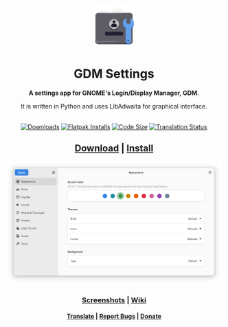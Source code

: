 <p align="center">
  <img src="data/icons/io.github.realmazharhussain.GdmSettings.svg" alt="GDM Settings Icon" width="100" height="100">
</p>

<h1 align="center">GDM Settings</h1>

<div align="center">
  <p><strong>A settings app for GNOME's Login/Display Manager, GDM.</strong></p>
  <p>It is written in Python and uses LibAdwaita for graphical interface.</p>
</div>

<br>

<div align="center">
  <a href="https://github.com/gdm-settings/gdm-settings/releases/latest"><img alt="Downloads"
      src="https://img.shields.io/github/downloads/gdm-settings/gdm-settings/total"></a>
  <a href="https://github.com/gdm-settings/gdm-settings/wiki/Install"><img alt="Flatpak Installs"
      src="https://img.shields.io/flathub/downloads/io.github.realmazharhussain.GdmSettings"></a>
  <a href="#"><img alt="Code Size"
      src="https://img.shields.io/github/languages/code-size/gdm-settings/gdm-settings"></a>
  <a href="https://hosted.weblate.org/projects/gdm-settings/language-names"><img alt="Translation Status"
      src="https://hosted.weblate.org/widgets/gdm-settings/-/svg-badge.svg"></a>
</div>

<div align="center">
  <h2>
    <a href="https://github.com/gdm-settings/gdm-settings/releases/latest/download/GDM_Settings.AppImage">Download</a>
    <span> | </span>
    <a href="https://github.com/gdm-settings/gdm-settings/wiki/Install">Install</a>
  </h2>
</div>



<div align="center">
  <a href="https://github.com/gdm-settings/gdm-settings/wiki/Screenshots">
    <picture>
      <source srcset="https://github.com/gdm-settings/screenshots/raw/main/dark/default.png" media="(prefers-color-scheme: dark)">
      <img src="https://github.com/gdm-settings/screenshots/raw/main/light/default.png">
    </picture>
  </a>
</div>

<div align="center">
  <h3>
    <a href="https://github.com/gdm-settings/gdm-settings/wiki/Screenshots">Screenshots</a>
    <span> | </span>
    <a href="https://github.com/gdm-settings/gdm-settings/wiki">Wiki</a>
  </h3>
</div>

<div align="center">
  <h4>
    <a href="https://hosted.weblate.org/engage/gdm-settings">Translate</a>
    <span> | </span>
    <a href="https://github.com/gdm-settings/gdm-settings/issues/new?assignees=&labels=bug&template=bug_report.yml">Report Bugs</a>
    <span> | </span>
    <a href="https://gdm-settings.github.io/donate">Donate</a>
  </h4>
</div>
